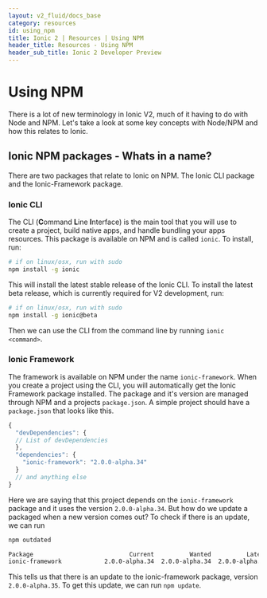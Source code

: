 ```yaml
---
layout: v2_fluid/docs_base
category: resources
id: using_npm
title: Ionic 2 | Resources | Using NPM
header_title: Resources - Using NPM
header_sub_title: Ionic 2 Developer Preview
---
```


# Using NPM

There is a lot of new terminology in Ionic V2, much of it having to do with Node and NPM. Let's take a look at some key concepts with Node/NPM and how this relates to Ionic.

## Ionic NPM packages - Whats in a name?

There are two packages that relate to Ionic on NPM. The Ionic CLI package and the Ionic-Framework package.

### Ionic CLI

The CLI (**C**ommand **L**ine **I**nterface) is the main tool that you will use to create a project, build native apps, and handle bundling your apps resources. This package is available on NPM and is called `ionic`. To install, run:

```bash
# if on linux/osx, run with sudo
npm install -g ionic
```

This will install the latest stable release of the Ionic CLI. To install the latest beta release, which is currently required for V2 development, run:

```bash
# if on linux/osx, run with sudo
npm install -g ionic@beta
```
Then we can use the CLI from the command line by running `ionic <command>`.


### Ionic Framework

The framework is available on NPM under the name `ionic-framework`. When you create a project using the CLI, you will automatically get the Ionic Framework package installed. The package and it's version are managed through NPM and a projects `package.json`. A simple project should have a `package.json` that looks like this.

```javascript
{
  "devDependencies": {
  // List of devDependencies
  },
  "dependencies": {
    "ionic-framework": "2.0.0-alpha.34"
  }
  // and anything else
}
```

Here we are saying that this project depends on the `ionic-framework` package and it uses the version `2.0.0-alpha.34`. But how do we update a packaged when a new version comes out? To check if there is an update, we can run

```bash
npm outdated

Package                           Current          Wanted          Latest  Location
ionic-framework            2.0.0-alpha.34  2.0.0-alpha.34  2.0.0-alpha.35  myApp
```

This tells us that there is an update to the ionic-framework package, version `2.0.0-alpha.35`. To get this update, we can run `npm update`.
